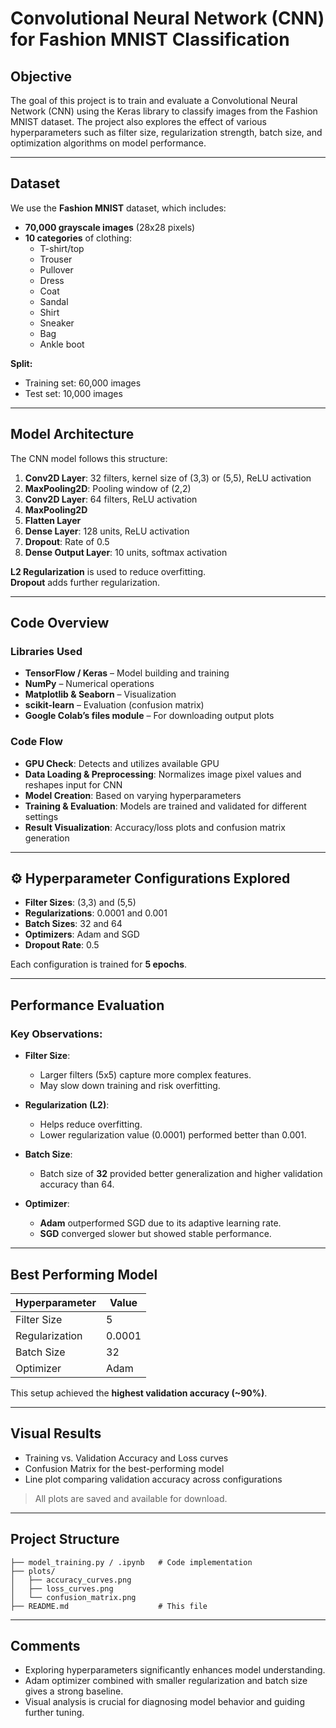 

#  Convolutional Neural Network (CNN) for Fashion MNIST Classification

##  Objective
The goal of this project is to train and evaluate a Convolutional Neural Network (CNN) using the Keras library to classify images from the Fashion MNIST dataset. The project also explores the effect of various hyperparameters such as filter size, regularization strength, batch size, and optimization algorithms on model performance.

---

##  Dataset
We use the **Fashion MNIST** dataset, which includes:

- **70,000 grayscale images** (28x28 pixels)
- **10 categories** of clothing:
  - T-shirt/top
  - Trouser
  - Pullover
  - Dress
  - Coat
  - Sandal
  - Shirt
  - Sneaker
  - Bag
  - Ankle boot

**Split:**
- Training set: 60,000 images  
- Test set: 10,000 images

---

##  Model Architecture

The CNN model follows this structure:

1. **Conv2D Layer**: 32 filters, kernel size of (3,3) or (5,5), ReLU activation
2. **MaxPooling2D**: Pooling window of (2,2)
3. **Conv2D Layer**: 64 filters, ReLU activation
4. **MaxPooling2D**
5. **Flatten Layer**
6. **Dense Layer**: 128 units, ReLU activation
7. **Dropout**: Rate of 0.5
8. **Dense Output Layer**: 10 units, softmax activation

 **L2 Regularization** is used to reduce overfitting.  
 **Dropout** adds further regularization.

---

##  Code Overview

###  Libraries Used
- **TensorFlow / Keras** – Model building and training
- **NumPy** – Numerical operations
- **Matplotlib & Seaborn** – Visualization
- **scikit-learn** – Evaluation (confusion matrix)
- **Google Colab’s files module** – For downloading output plots

###  Code Flow
- **GPU Check**: Detects and utilizes available GPU
- **Data Loading & Preprocessing**: Normalizes image pixel values and reshapes input for CNN
- **Model Creation**: Based on varying hyperparameters
- **Training & Evaluation**: Models are trained and validated for different settings
- **Result Visualization**: Accuracy/loss plots and confusion matrix generation

---

## ⚙️ Hyperparameter Configurations Explored
- **Filter Sizes**: (3,3) and (5,5)
- **Regularizations**: 0.0001 and 0.001
- **Batch Sizes**: 32 and 64
- **Optimizers**: Adam and SGD
- **Dropout Rate**: 0.5

Each configuration is trained for **5 epochs**.

---

##  Performance Evaluation

###  Key Observations:

- **Filter Size**:  
  - Larger filters (5x5) capture more complex features.  
  - May slow down training and risk overfitting.

- **Regularization (L2)**:  
  - Helps reduce overfitting.  
  - Lower regularization value (0.0001) performed better than 0.001.

- **Batch Size**:  
  - Batch size of **32** provided better generalization and higher validation accuracy than 64.

- **Optimizer**:  
  - **Adam** outperformed SGD due to its adaptive learning rate.  
  - **SGD** converged slower but showed stable performance.

---

##  Best Performing Model

| Hyperparameter     | Value      |
|--------------------|------------|
| Filter Size        | 5          |
| Regularization     | 0.0001     |
| Batch Size         | 32         |
| Optimizer          | Adam       |

 This setup achieved the **highest validation accuracy (~90%)**.

---

##  Visual Results

- Training vs. Validation Accuracy and Loss curves
- Confusion Matrix for the best-performing model
- Line plot comparing validation accuracy across configurations

> All plots are saved and available for download.

---

##  Project Structure
```
├── model_training.py / .ipynb   # Code implementation
├── plots/
│   ├── accuracy_curves.png
│   ├── loss_curves.png
│   └── confusion_matrix.png
├── README.md                    # This file
```

---

##  Comments
- Exploring hyperparameters significantly enhances model understanding.
- Adam optimizer combined with smaller regularization and batch size gives a strong baseline.
- Visual analysis is crucial for diagnosing model behavior and guiding further tuning.

